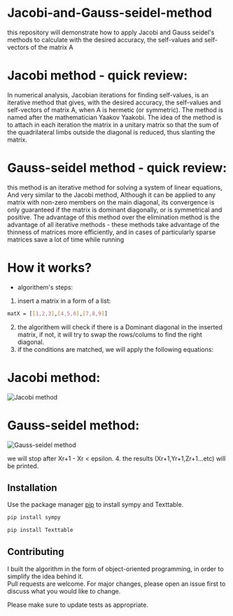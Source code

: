 # Jacobi-and-Gauss-seidel-method
this repository will demonstrate how to apply Jacobi and Gauss seidel's methods to calculate with the desired accuracy, the self-values and self-vectors of the matrix A


# Jacobi method - quick review:
In numerical analysis, Jacobian iterations for finding self-values, is an iterative method that gives, with the desired accuracy, the self-values and self-vectors of matrix A, when A is hermetic (or symmetric). The method is named after the mathematician Yaakov Yaakobi. The idea of the method is to attach in each iteration the matrix in a unitary matrix so that the sum of the quadrilateral limbs outside the diagonal is reduced, thus slanting the matrix.

# Gauss-seidel method - quick review:
this method is an iterative method for solving a system of linear equations, And very similar to the Jacobi method, Although it can be applied to any matrix with non-zero members on the main diagonal, its convergence is only guaranteed if the matrix is dominant diagonally, or is symmetrical and positive.
The advantage of this method over the elimination method is the advantage of all iterative methods - these methods take advantage of the thinness of matrices more efficiently, and in cases of particularly sparse matrices save a lot of time while running



# How it works? 

* algorithem's steps:

1. insert a matrix in a form of a list: </br>
``` bash
matX = [[1,2,3],[4,5,6],[7,8,9]]
```
2. the algorithem will check if there is a Dominant diagonal in the inserted matrix, if not, it will try to swap the rows/colums to find the right diagonal.
3. if the conditions are matched, we will apply the following equations: </br>

# Jacobi method: <br/>
![Jacobi method](https://i.ibb.co/NLkRfkP/image.jpg)

# Gauss-seidel method: <br/>
![Gauss-seidel method](https://i.ibb.co/6tMHJWy/image.jpg)

we will stop after Xr+1 - Xr < epsilon.
4. the results (Xr+1,Yr+1,Zr+1...etc) will be printed.

## Installation

Use the package manager [pip](https://pip.pypa.io/en/stable/) to install sympy and Texttable.

```bash
pip install sympy
```

```bash
pip install Texttable
```


## Contributing
I built the algorithm in the form of object-oriented programming, in order to simplify the idea behind it. <br/>
Pull requests are welcome. For major changes, please open an issue first to discuss what you would like to change.

Please make sure to update tests as appropriate.

